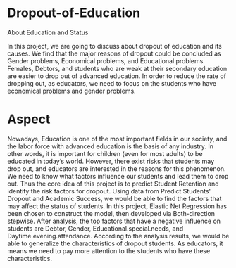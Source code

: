 # Dropout-of-Education
About Education and Status

In this project, we are going to discuss about dropout of education and its causes.
We find that the major reasons of dropout could be concluded as Gender problems, Economical problems, and Educational problems.
Females, Debtors, and students who are weak at their secondary education are easier to drop out of advanced education.
In order to reduce the rate of dropping out, as educators, we need to focus on the students who have economical problems and gender problems.

# Aspect
Nowadays, Education is one of the most important fields in our society, and the labor force with advanced education is the basis of any industry. In other words, it is important for children (even for most adults) to be educated in today’s world. However, there exist risks that students may drop out, and educators are interested in the reasons for this phenomenon. We need to know what factors influence our students and lead them to drop out. Thus the core idea of this project is to predict Student Retention and identify the risk factors for dropout. Using data from Predict Students' Dropout and Academic Success, we would be able to find the factors that may affect the status of students. In this project, Elastic Net Regression has been chosen to construct the model, then developed via Both-direction stepwise. After analysis, the top factors that have a negative influence on students are Debtor, Gender, Educational.special.needs, and Daytime.evening.attendance. According to the analysis results, we would be able to generalize the characteristics of dropout students. As educators, it means we need to pay more attention to the students who have these characteristics.

